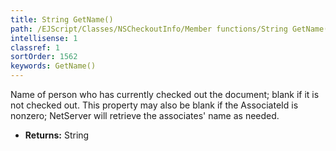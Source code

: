 ```yaml
---
title: String GetName()
path: /EJScript/Classes/NSCheckoutInfo/Member functions/String GetName()
intellisense: 1
classref: 1
sortOrder: 1562
keywords: GetName()
---
```



Name of person who has currently checked out the document; blank if it is not checked out. This property may also be blank if the AssociateId is nonzero; NetServer will retrieve the associates' name as needed.



* **Returns:** String


